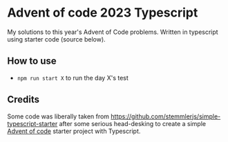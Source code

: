 # Advent of code 2023 Typescript

My solutions to this year's Advent of Code problems. Written in typescript using starter code (source below).

## How to use
 - `npm run start X` to run the day X's test

## Credits

Some code was liberally taken from https://github.com/stemmlerjs/simple-typescript-starter after some serious head-desking to create a simple [Advent of code](https://adventofcode.com/) starter project with Typescript.
